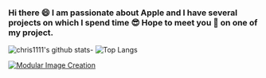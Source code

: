### Hi there 😄 I am passionate about Apple and I have several projects on which I spend time 😎 Hope to meet you 🤝 on one of my project.
![chris1111's github stats](https://github-readme-stats.vercel.app/api?username=chris1111&show_icons=true)- ![Top Langs](https://github-readme-stats.vercel.app/api/top-langs/?username=chris1111&show_icons=true)


[![Modular Image Creation](https://user-images.githubusercontent.com/6248794/90334396-670c3680-df9b-11ea-874d-c313eaee2d97.png)](https://github.com/chris1111?tab=repositories)
















